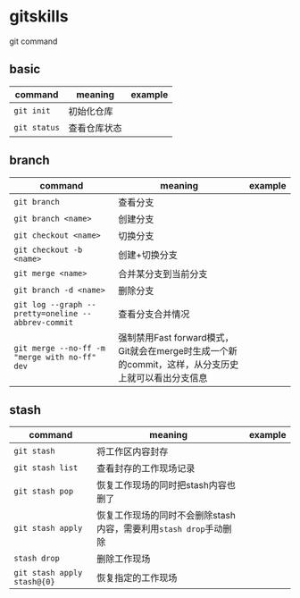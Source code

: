 gitskills
===

git command

basic
---

command|meaning|example
-|-|-
`git init`|初始化仓库
`git status`|查看仓库状态

branch
---

command|meaning|example
-|-|-
`git branch`|查看分支
`git branch <name>`|创建分支
`git checkout <name>`|切换分支
`git checkout -b <name>`|创建+切换分支
`git merge <name>`|合并某分支到当前分支
`git branch -d <name>`|删除分支
`git log --graph --pretty=oneline --abbrev-commit`|查看分支合并情况
`git merge --no-ff -m "merge with no-ff" dev`|强制禁用Fast forward模式，Git就会在merge时生成一个新的commit，这样，从分支历史上就可以看出分支信息

stash
---

command|meaning|example
-|-|-
`git stash`|将工作区内容封存
`git stash list`|查看封存的工作现场记录
`git stash pop`|恢复工作现场的同时把stash内容也删了
`git stash apply`|恢复工作现场的同时不会删除stash内容，需要利用`stash drop`手动删除
`stash drop`|删除工作现场
`git stash apply stash@{0}`|恢复指定的工作现场